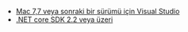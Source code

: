 * [Mac 7,7 veya sonraki bir sürümü için Visual Studio](https://visualstudio.microsoft.com/downloads/)
* [.NET core SDK 2.2 veya üzeri](https://www.microsoft.com/net/download/all)